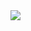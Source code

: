 <img src="https://cdn.dribbble.com/users/1866103/screenshots/5393038/iconmonth_2018_dribbble_14.png" />
